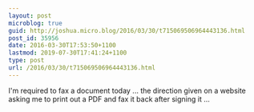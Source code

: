 ```yaml
---
layout: post
microblog: true
guid: http://joshua.micro.blog/2016/03/30/t715069506964443136.html
post_id: 35956
date: 2016-03-30T17:53:50+1100
lastmod: 2019-07-30T17:41:24+1100
type: post
url: /2016/03/30/t715069506964443136.html
---
```

I'm required to fax a document today ... the direction given on a website asking me to print out a PDF and fax it back after signing it ...
